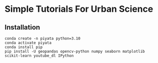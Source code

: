 # Simple Tutorials For Urban Science

## Installation
```
conda create -n piyata python=3.10
conda activate piyata
conda install pip
pip install -U geopandas opencv-python numpy seaborn matplotlib scikit-learn youtube_dl IPython
```


